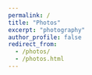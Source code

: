 ```yaml
---
permalink: /
title: "Photos"
excerpt: "photography"
author_profile: false
redirect_from: 
  - /photos/
  - /photos.html
---
```

